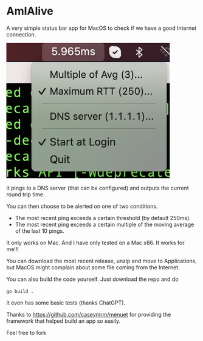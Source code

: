 # AmIAlive

A very simple status bar app for MacOS to check if we have a good Internet connection.

![example](example.png)

It pings to a DNS server (that can be configured) and outputs the current round trip time.

You can then choose to be alerted on one of two conditions.

+ The most recent ping exceeds a certain threshold (by default 250ms).
+ The most recent ping exceeds a certain multiple of the moving average of the last 10 pings.

It only works on Mac. And I have only tested on a Mac x86. It works for me!!!

You can download the most recent release, unzip and move to Applications, but MacOS might complain about some file coming from the Internet.

You can also build the code yourself. Just download the repo and do

`go build .`

It even has some basic tests (thanks ChatGPT).

Thanks to https://github.com/caseymrm/menuet for providing the framework that helped build an app so easily.

Feel free to fork
